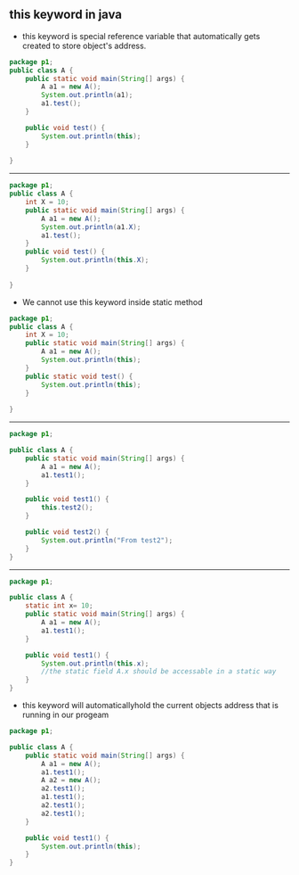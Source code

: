 ## this keyword in java ##
* this keyword is special reference variable that automatically gets created to store object's address.

```java
package p1;
public class A {
	public static void main(String[] args) {
		A a1 = new A();
		System.out.println(a1);
		a1.test();
	}

	public void test() {
		System.out.println(this);
	}
	
}
```
---
```java
package p1;
public class A {
	int X = 10;
	public static void main(String[] args) {
		A a1 = new A();
		System.out.println(a1.X);
		a1.test();
	}
	public void test() {
		System.out.println(this.X);
	}
	
}
```

* We cannot use this keyword inside static method
```java
package p1;
public class A {
	int X = 10;
	public static void main(String[] args) {
		A a1 = new A();
		System.out.println(this);
	}
	public static void test() {
		System.out.println(this);
	}
	
}
```
---
```java
package p1;

public class A {
	public static void main(String[] args) {
		A a1 = new A();
		a1.test1();
	}

	public void test1() {
		this.test2();
	}

	public void test2() {
		System.out.println("From test2");
	}
}
```
---
```java
package p1;

public class A {
	static int x= 10;
	public static void main(String[] args) {
		A a1 = new A();
		a1.test1();
	}

	public void test1() {
		System.out.println(this.x);
		//the static field A.x should be accessable in a static way
	}
}
```

* this keyword will automaticallyhold the current objects address that is running in our progeam

```java
package p1;

public class A {
	public static void main(String[] args) {
		A a1 = new A();
		a1.test1();
		A a2 = new A();
		a2.test1();
        a1.test1();
        a2.test1();
        a2.test1();
	}

	public void test1() {
		System.out.println(this);
	}
}
```